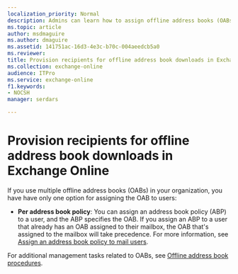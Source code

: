 ```yaml
---
localization_priority: Normal
description: Admins can learn how to assign offline address books (OABs) to mailboxes in Exchange Online.
ms.topic: article
author: msdmaguire
ms.author: dmaguire
ms.assetid: 141751ac-16d3-4e3c-b70c-004aeedcb5a0
ms.reviewer: 
title: Provision recipients for offline address book downloads in Exchange Online
ms.collection: exchange-online
audience: ITPro
ms.service: exchange-online
f1.keywords:
- NOCSH
manager: serdars

---
```


# Provision recipients for offline address book downloads in Exchange Online

If you use multiple offline address books (OABs) in your organization, you have have only one option for assigning the OAB to users:

- **Per address book policy**: You can assign an address book policy (ABP) to a user, and the ABP specifies the OAB. If you assign an ABP to a user that already has an OAB assigned to their mailbox, the OAB that's assigned to the mailbox will take precedence. For more information, see [Assign an address book policy to mail users](../../address-books/address-book-policies/assign-an-address-book-policy-to-mail-users.md).

For additional management tasks related to OABs, see [Offline address book procedures](offline-address-book-procedures.md).
